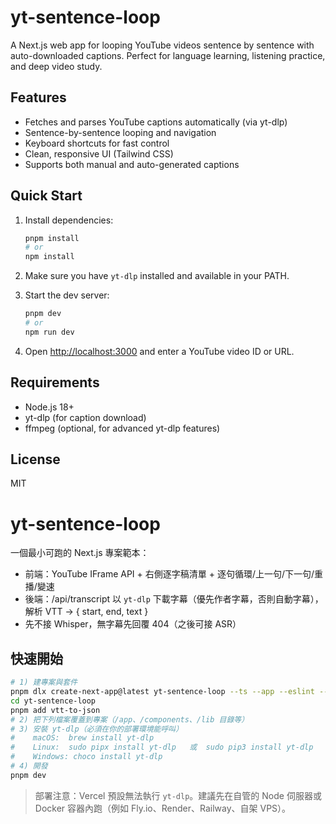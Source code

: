# yt-sentence-loop

A Next.js web app for looping YouTube videos sentence by sentence with auto-downloaded captions.
Perfect for language learning, listening practice, and deep video study.

## Features

- Fetches and parses YouTube captions automatically (via yt-dlp)
- Sentence-by-sentence looping and navigation
- Keyboard shortcuts for fast control
- Clean, responsive UI (Tailwind CSS)
- Supports both manual and auto-generated captions

## Quick Start

1. Install dependencies:

   ```bash
   pnpm install
   # or
   npm install
   ```

2. Make sure you have `yt-dlp` installed and available in your PATH.

3. Start the dev server:

   ```bash
   pnpm dev
   # or
   npm run dev
   ```

4. Open [http://localhost:3000](http://localhost:3000) and enter a YouTube video ID or URL.

## Requirements

- Node.js 18+
- yt-dlp (for caption download)
- ffmpeg (optional, for advanced yt-dlp features)

## License

MIT

# yt-sentence-loop

一個最小可跑的 Next.js 專案範本：

- 前端：YouTube IFrame API + 右側逐字稿清單 + 逐句循環/上一句/下一句/重播/變速
- 後端：/api/transcript 以 `yt-dlp` 下載字幕（優先作者字幕，否則自動字幕），解析 VTT → { start, end, text }
- 先不接 Whisper，無字幕先回覆 404（之後可接 ASR）

## 快速開始

```bash
# 1) 建專案與套件
pnpm dlx create-next-app@latest yt-sentence-loop --ts --app --eslint --tailwind --src-dir false --import-alias @/*
cd yt-sentence-loop
pnpm add vtt-to-json
# 2) 把下列檔案覆蓋到專案（/app、/components、/lib 目錄等）
# 3) 安裝 yt-dlp（必須在你的部署環境能呼叫）
#    macOS:  brew install yt-dlp
#    Linux:  sudo pipx install yt-dlp   或  sudo pip3 install yt-dlp
#    Windows: choco install yt-dlp
# 4) 開發
pnpm dev
```

> 部署注意：Vercel 預設無法執行 `yt-dlp`。建議先在自管的 Node 伺服器或 Docker 容器內跑（例如 Fly.io、Render、Railway、自架 VPS）。
